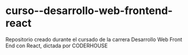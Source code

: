 # curso--desarrollo-web-frontend-react
Repositorio creado durante el cursado de la carrera Desarrollo Web Front End con React, dictada por CODERHOUSE

